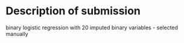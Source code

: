 # Description of submission
binary logistic regression with 20 imputed binary variables - selected manually
